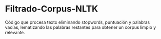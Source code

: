 # Filtrado-Corpus-NLTK
Código que procesa texto eliminando stopwords, puntuación y palabras vacías, lematizando las palabras restantes para obtener un corpus limpio y relevante.
